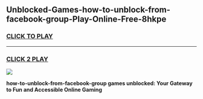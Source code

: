 
## Unblocked-Games-how-to-unblock-from-facebook-group-Play-Online-Free-8hkpe
<h3>
<a href="https://premium76.site?title=how-to-unblock-from-facebook-group&ref=26A">CLICK TO PLAY</a></h3>
<hr>

<h3>
<a href="https://premium76.site?title=how-to-unblock-from-facebook-group&ref=26A">CLICK 2 PLAY</a>
  
</h3>

<a href="https://premium76.site?title=how-to-unblock-from-facebook-group&ref=26A"><img src="https://clearcache.store/games.png"></a>


**how-to-unblock-from-facebook-group games unblocked: Your Gateway to Fun and Accessible Online Gaming**
